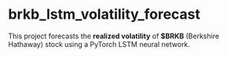 # brkb_lstm_volatility_forecast
This project forecasts the **realized volatility** of **$BRKB** (Berkshire Hathaway) stock using a PyTorch LSTM neural network.
